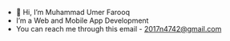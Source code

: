- 👋 Hi, I’m Muhammad Umer Farooq
- I’m a Web and Mobile App Development
- You can reach me through this email
       - 2017n4742@gmail.com
       
